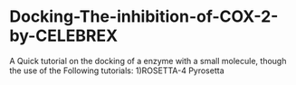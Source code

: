 # Docking-The-inhibition-of-COX-2-by-CELEBREX
A Quick tutorial on the docking of a enzyme with a small molecule, though the use of the Following tutorials: 1)ROSETTA-4 Pyrosetta
